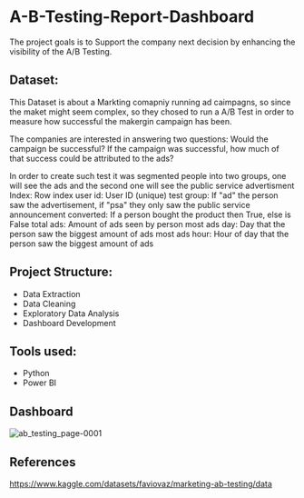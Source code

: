 # A-B-Testing-Report-Dashboard

The project goals is to Support the company next decision by enhancing the visibility of the A/B Testing.

## Dataset:

This Dataset is about a Markting comapniy running ad caimpagns, so since the maket might seem complex, so they chosed to run a A/B Test in order to measure how successful the makergin campaign has been. 

The companies are interested in answering two questions:
Would the campaign be successful?
If the campaign was successful, how much of that success could be attributed to the ads?

In order to create such test it was segmented people into two groups, one will see the ads and the second one will see the public service advertisment
Index: Row index
user id: User ID (unique)
test group: If "ad" the person saw the advertisement, if "psa" they only saw the public service announcement
converted: If a person bought the product then True, else is False
total ads: Amount of ads seen by person
most ads day: Day that the person saw the biggest amount of ads
most ads hour: Hour of day that the person saw the biggest amount of ads

## Project Structure:

- Data Extraction
- Data Cleaning
- Exploratory Data Analysis
- Dashboard Development

## Tools used:
- Python
- Power BI

## Dashboard

![ab_testing_page-0001](https://github.com/leosantanaoliva/A-B-Testing-Report-Dashboard/assets/74313125/bc663eee-c8a0-421b-a5d0-1955dc7c10c4)

## References
https://www.kaggle.com/datasets/faviovaz/marketing-ab-testing/data 
